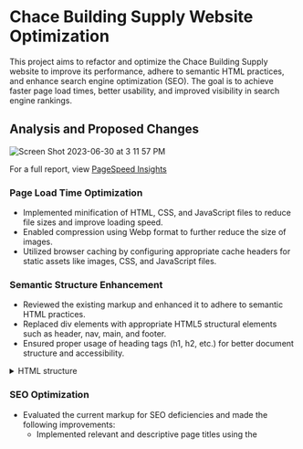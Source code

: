 # Chace Building Supply Website Optimization

This project aims to refactor and optimize the Chace Building Supply website to improve its performance, adhere to semantic HTML practices, and enhance search engine optimization (SEO). The goal is to achieve faster page load times, better usability, and improved visibility in search engine rankings.

## Analysis and Proposed Changes

![Screen Shot 2023-06-30 at 3 11 57 PM](https://github.com/nicolenam/chace-builder-supply-website/assets/58302337/ea234007-2c84-417b-8e95-346ca398a953)

For a full report, view [PageSpeed Insights](https://pagespeed.web.dev/analysis/https-www-chacebuildingsupply-com/m95mk94djn?form_factor=desktop)

### Page Load Time Optimization
- Implemented minification of HTML, CSS, and JavaScript files to reduce file sizes and improve loading speed.
- Enabled compression using Webp format to further reduce the size of images.
- Utilized browser caching by configuring appropriate cache headers for static assets like images, CSS, and JavaScript files.

### Semantic Structure Enhancement
- Reviewed the existing markup and enhanced it to adhere to semantic HTML practices.
- Replaced div elements with appropriate HTML5 structural elements such as header, nav, main, and footer.
- Ensured proper usage of heading tags (h1, h2, etc.) for better document structure and accessibility.

<details>
            <summary>HTML structure</summary>

        <body>
            <header>
                <nav></nav>
            </header>

            <main>
                <section className="welcome">
                    <div className="content-container">
                        <h1>Welcome to Chace Building Supply!</h1>
                        <p>
                        Over five generations ago in 1885, Peleg Durfree Humphrey first opened the doors of his lumber company on the riverfront wharf in Tiverton, Rhode Island. As the main suppliers for local business and residential construction, the company grew with the area and became the largest employer in Tiverton. Several generations later, P.D. Humphrey was instrumental in rebuilding the coastline areas of Southern Rhode Island and Eastern Connecticut after the devastating hurricane of 1938. A subsequent hurricane in 1954 finally resulted in a move to higher ground after company employees watched most of their inventory float away down the Sakonnet River.
                        </p>
                        <img src="/ezgif.com-webp-to-png.png" alt="deck">
                    </div>
                </section>

                <!-- Add more sections or content here -->
            </main>

            <footer>
                <!-- Footer content here -->
            </footer>
        </body>
</details>

### SEO Optimization
- Evaluated the current markup for SEO deficiencies and made the following improvements:
  - Implemented relevant and descriptive page titles using the <title> tag.
  - Utilized appropriate heading tags (h1, h2, etc.) to structure content and highlight important keywords.
  - Added meta tags, including meta description and meta keywords, to provide concise information for search engines.
  - Implemented structured data markup, such as Schema.org, to enhance search engine understanding of the content.
 
 <details>
    <summary>Meta tags for SEO</summary>

```html
<html>
    <head>
        <meta charset="UTF-8">

        <title>Chace Building Supply - Quality Construction Materials for Your Projects</title>

        <meta name="description" content="Chace Building Supply offers a wide range of high-quality construction materials for residential and commercial projects. 
        Browse our catalog and find everything you need for your next construction or remodeling job.">

        <meta name="keywords" content="construction materials, building supplies, remodeling, residential construction">

        <meta name="robots" content="index, follow">

        <link rel="canonical" href="https://www.chacebuildingsupply.com/">

        <meta property="og:title" content="Chace Building Supply - Quality Construction Materials">
        <meta property="og:image" content="https://www.chacebuildingsupply.com/image.jpg">
        
    </head>
<body>
<!-- webpage content goes here -->
</body>
</html>

```
</details>

## Updated Code
The optimized HTML, CSS, and JavaScript code can be found in the following files:

- [Header.js](https://github.com/nicolenam/chace-builder-supply-website/blob/main/src/components/Header.js)
- [Header.scss](https://github.com/nicolenam/chace-builder-supply-website/blob/main/src/styles/Header.scss)


Please note that these files represent a representative sample of the optimization changes made.

## Sitemap
The recommended sitemap for the new and improved Chace Building Supply website is as follows:

- Home
- About Us
- Products and Services
  
  -  All Products
    
  - Kitchen and Bath
    - Product 1
    - Product 2
    - ...
  - Contractor Services
    - Installation Services
    - Lumberyard Service
    - ...

- Support
- Pro Tools

## Summary Report

| Before | After |
| --- | --- |
|<img width="492" alt="Screen Shot 2023-06-30 at 11 13 44 PM" src="https://github.com/nicolenam/chace-builder-supply-website/assets/58302337/cd520153-dd7b-43dc-a8dc-b4f4674ee53d">   |         ![Screen Shot 2023-06-30 at 3 16 53 PM](https://github.com/nicolenam/chace-builder-supply-website/assets/58302337/6d1b2eff-7e62-4552-aad7-a82eadb82be9)

Deployed [Chace Building Supply](https://chace-building-supply.netlify.app)

For a full report, view [PageSpeed Insights](https://pagespeed.web.dev/analysis/https-chace-building-supply-netlify-app/djjr4amv17?form_factor=desktop)

A summary report outlining the key optimizations made and their expected impact on performance, conversion rate, and SEO is available in the `summary-report.pdf` file.

## Acknowledgements
- The Chace Building Supply team for providing the opportunity to optimize their website.
- [Toolbx](https://toolbx.com) for the design standards and inspiration.

## Contact
For any inquiries or questions, please contact me at [eunjungnam@gmail.com](mailto:eunjungnam@gmail.com).
